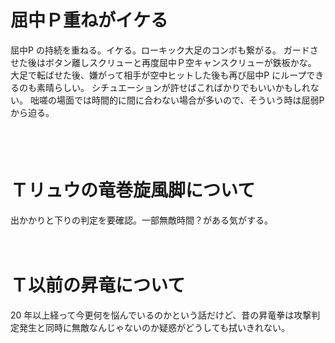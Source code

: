 # 屈中Ｐ重ねがイケる

屈中P の持続を重ねる。イケる。ローキック大足のコンボも繋がる。
ガードさせた後はボタン離しスクリューと再度屈中Ｐ空キャンスクリューが鉄板かな。
大足で転ばせた後、嫌がって相手が空中ヒットした後も再び屈中P にループできるのも素晴らしい。
シチュエーションが許せばこればかりでもいいかもしれない。
咄嗟の場面では時間的に間に合わない場合が多いので、そういう時は屈弱P から迫る。

　  
　  

# Ｔリュウの竜巻旋風脚について

出かかりと下りの判定を要確認。一部無敵時間？がある気がする。

　  
　  

# Ｔ以前の昇竜について

20 年以上経って今更何を悩んでいるのかという話だけど、昔の昇竜拳は攻撃判定発生と同時に無敵なんじゃないのか疑惑がどうしても拭いきれない。
